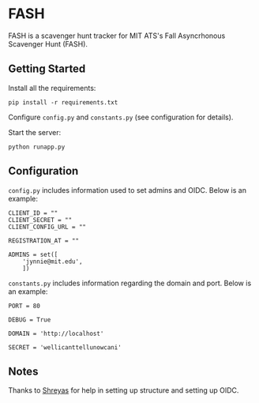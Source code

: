 # FASH
FASH is a scavenger hunt tracker for MIT ATS's Fall Asyncrhonous Scavenger Hunt (FASH).

## Getting Started
Install all the requirements:
```
pip install -r requirements.txt
```
Configure `config.py` and `constants.py` (see configuration for details).

Start the server:
```
python runapp.py
```

## Configuration
`config.py` includes information used to set admins and OIDC. Below is an example:
```
CLIENT_ID = ""
CLIENT_SECRET = ""
CLIENT_CONFIG_URL = ""

REGISTRATION_AT = ""

ADMINS = set([
    'jynnie@mit.edu',
    ])
```

`constants.py` includes information regarding the domain and port. Below is an example:
```
PORT = 80

DEBUG = True

DOMAIN = 'http://localhost'

SECRET = 'wellicanttellunowcani'
```

## Notes
Thanks to [Shreyas](http://github.com/revalo) for help in setting up structure and setting up OIDC.
